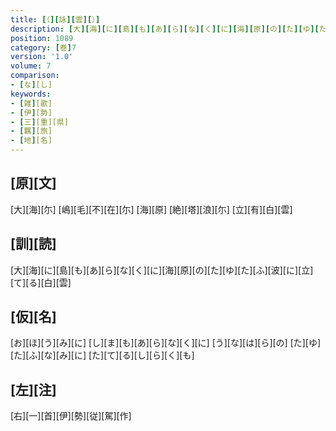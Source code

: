 ```yaml
---
title: [（][詠][雲][）]
description: [大][海][に][島][も][あ][ら][な][く][に][海][原][の][た][ゆ][た][ふ][波][に][立][て][る][白][雲]
position: 1089
category: [巻]7
version: '1.0'
volume: 7
comparison:
- [な][し]
keywords:
- [雑][歌]
- [伊][勢]
- [三][重][県]
- [羈][旅]
- [地][名]
---
```


## [原][文]

[大][海][尓] [嶋][毛][不][在][尓] [海][原] [絶][塔][浪][尓] [立][有][白][雲]

## [訓][読]

[大][海][に][島][も][あ][ら][な][く][に][海][原][の][た][ゆ][た][ふ][波][に][立][て][る][白][雲]

## [仮][名]

[お][ほ][う][み][に] [し][ま][も][あ][ら][な][く][に] [う][な][は][ら][の] [た][ゆ][た][ふ][な][み][に] [た][て][る][し][ら][く][も]

## [左][注]

[右][一][首][伊][勢][従][駕][作]
